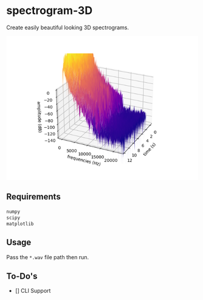 # spectrogram-3D
Create easily beautiful looking 3D spectrograms.

![](./Figure_1.png)

## Requirements
```
numpy
scipy
matplotlib
```

## Usage
Pass the `*.wav` file path then run.

## To-Do's
- [] CLI Support